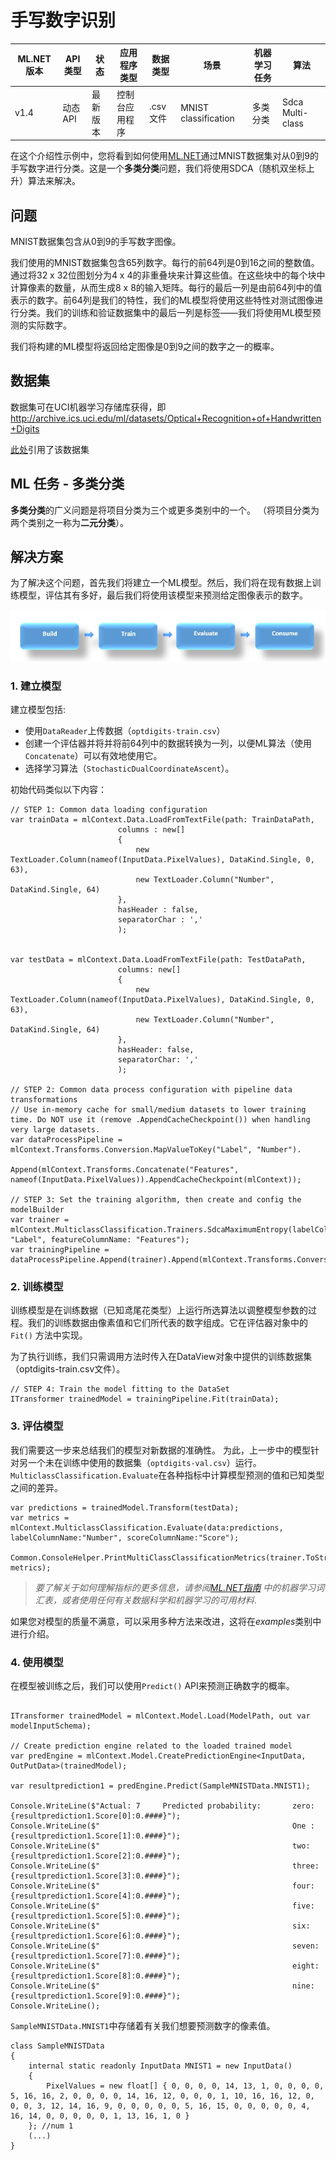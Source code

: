 # 手写数字识别

ML.NET 版本 | API 类型          | 状态                        | 应用程序类型    | 数据类型 | 场景            | 机器学习任务                   | 算法                  |
|----------------|-------------------|-------------------------------|-------------|-----------|---------------------|---------------------------|-----------------------------|
| v1.4           | 动态 API | 最新版本 | 控制台应用程序 | .csv 文件 | MNIST classification | 多类分类 | Sdca Multi-class |

在这个介绍性示例中，您将看到如何使用[ML.NET](https://www.microsoft.com/net/learn/apps/machine-learning-and-ai/ml-dotnet)通过MNIST数据集对从0到9的手写数字进行分类。这是一个**多类分类**问题，我们将使用SDCA（随机双坐标上升）算法来解决。

## 问题

MNIST数据集包含从0到9的手写数字图像。

我们使用的MNIST数据集包含65列数字。每行的前64列是0到16之间的整数值。通过将32 x 32位图划分为4 x 4的非重叠块来计算这些值。在这些块中的每个块中计算像素的数量，从而生成8 x 8的输入矩阵。每行的最后一列是由前64列中的值表示的数字。前64列是我们的特性，我们的ML模型将使用这些特性对测试图像进行分类。我们的训练和验证数据集中的最后一列是标签——我们将使用ML模型预测的实际数字。

我们将构建的ML模型将返回给定图像是0到9之间的数字之一的概率。

## 数据集

数据集可在UCI机器学习存储库获得，即 http://archive.ics.uci.edu/ml/datasets/Optical+Recognition+of+Handwritten+Digits

[此处](./MNIST/Data/Datasets-Citation.txt)引用了该数据集

## ML 任务 - 多类分类
**多类分类**的广义问题是将项目分类为三个或更多类别中的一个。 （将项目分类为两个类别之一称为**二元分类**）。

## 解决方案
为了解决这个问题，首先我们将建立一个ML模型。然后，我们将在现有数据上训练模型，评估其有多好，最后我们将使用该模型来预测给定图像表示的数字。

![Build -> Train -> Evaluate -> Consume](../shared_content/modelpipeline.png)

### 1. 建立模型

建立模型包括: 
* 使用`DataReader`上传数据（`optdigits-train.csv`）
* 创建一个评估器并将并将前64列中的数据转换为一列，以便ML算法（使用`Concatenate`）可以有效地使用它。
* 选择学习算法（`StochasticDualCoordinateAscent`）。


初始代码类似以下内容： 
```CSharp
// STEP 1: Common data loading configuration
var trainData = mlContext.Data.LoadFromTextFile(path: TrainDataPath,
                        columns : new[] 
                        {
                            new TextLoader.Column(nameof(InputData.PixelValues), DataKind.Single, 0, 63),
                            new TextLoader.Column("Number", DataKind.Single, 64)
                        },
                        hasHeader : false,
                        separatorChar : ','
                        );

                
var testData = mlContext.Data.LoadFromTextFile(path: TestDataPath,
                        columns: new[]
                        {
                            new TextLoader.Column(nameof(InputData.PixelValues), DataKind.Single, 0, 63),
                            new TextLoader.Column("Number", DataKind.Single, 64)
                        },
                        hasHeader: false,
                        separatorChar: ','
                        );

// STEP 2: Common data process configuration with pipeline data transformations
// Use in-memory cache for small/medium datasets to lower training time. Do NOT use it (remove .AppendCacheCheckpoint()) when handling very large datasets.
var dataProcessPipeline = mlContext.Transforms.Conversion.MapValueToKey("Label", "Number").
                    Append(mlContext.Transforms.Concatenate("Features", nameof(InputData.PixelValues)).AppendCacheCheckpoint(mlContext));

// STEP 3: Set the training algorithm, then create and config the modelBuilder
var trainer = mlContext.MulticlassClassification.Trainers.SdcaMaximumEntropy(labelColumnName: "Label", featureColumnName: "Features");
var trainingPipeline = dataProcessPipeline.Append(trainer).Append(mlContext.Transforms.Conversion.MapKeyToValue("Number","Label"));
```

### 2. 训练模型
训练模型是在训练数据（已知鸢尾花类型）上运行所选算法以调整模型参数的过程。我们的训练数据由像素值和它们所代表的数字组成。它在评估器对象中的`Fit()` 方法中实现。 

为了执行训练，我们只需调用方法时传入在DataView对象中提供的训练数据集（optdigits-train.csv文件）。

```CSharp
// STEP 4: Train the model fitting to the DataSet            
ITransformer trainedModel = trainingPipeline.Fit(trainData);

```
### 3. 评估模型
我们需要这一步来总结我们的模型对新数据的准确性。 为此，上一步中的模型针对另一个未在训练中使用的数据集（`optdigits-val.csv`）运行。`MulticlassClassification.Evaluate`在各种指标中计算模型预测的值和已知类型之间的差异。

```CSharp
var predictions = trainedModel.Transform(testData);
var metrics = mlContext.MulticlassClassification.Evaluate(data:predictions, labelColumnName:"Number", scoreColumnName:"Score");

Common.ConsoleHelper.PrintMultiClassClassificationMetrics(trainer.ToString(), metrics);
```

>*要了解关于如何理解指标的更多信息，请参阅[ML.NET指南](https://docs.microsoft.com/en-us/dotnet/machine-learning/) 中的机器学习词汇表，或者使用任何有关数据科学和机器学习的可用材料*.

如果您对模型的质量不满意，可以采用多种方法来改进，这将在*examples*类别中进行介绍。 

### 4. 使用模型
在模型被训练之后，我们可以使用`Predict()` API来预测正确数字的概率。

```CSharp

ITransformer trainedModel = mlContext.Model.Load(ModelPath, out var modelInputSchema);

// Create prediction engine related to the loaded trained model
var predEngine = mlContext.Model.CreatePredictionEngine<InputData, OutPutData>(trainedModel);

var resultprediction1 = predEngine.Predict(SampleMNISTData.MNIST1);

Console.WriteLine($"Actual: 7     Predicted probability:       zero:  {resultprediction1.Score[0]:0.####}");
Console.WriteLine($"                                           One :  {resultprediction1.Score[1]:0.####}");
Console.WriteLine($"                                           two:   {resultprediction1.Score[2]:0.####}");
Console.WriteLine($"                                           three: {resultprediction1.Score[3]:0.####}");
Console.WriteLine($"                                           four:  {resultprediction1.Score[4]:0.####}");
Console.WriteLine($"                                           five:  {resultprediction1.Score[5]:0.####}");
Console.WriteLine($"                                           six:   {resultprediction1.Score[6]:0.####}");
Console.WriteLine($"                                           seven: {resultprediction1.Score[7]:0.####}");
Console.WriteLine($"                                           eight: {resultprediction1.Score[8]:0.####}");
Console.WriteLine($"                                           nine:  {resultprediction1.Score[9]:0.####}");
Console.WriteLine();

```

`SampleMNISTData.MNIST1`中存储着有关我们想要预测数字的像素值。

```CSharp
class SampleMNISTData
{
	internal static readonly InputData MNIST1 = new InputData()
	{
		PixelValues = new float[] { 0, 0, 0, 0, 14, 13, 1, 0, 0, 0, 0, 5, 16, 16, 2, 0, 0, 0, 0, 14, 16, 12, 0, 0, 0, 1, 10, 16, 16, 12, 0, 0, 0, 3, 12, 14, 16, 9, 0, 0, 0, 0, 0, 5, 16, 15, 0, 0, 0, 0, 0, 4, 16, 14, 0, 0, 0, 0, 0, 1, 13, 16, 1, 0 }
	}; //num 1
    (...)
}
```
